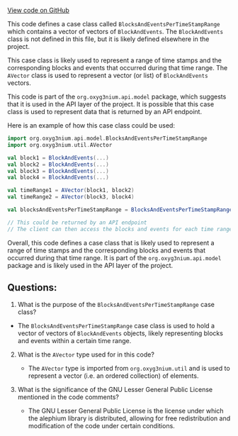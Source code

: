 [View code on GitHub](https://github.com/alephium/alephium/api/src/main/scala/org/alephium/api/model/BlocksAndEventsPerTimeStampRange.scala)

This code defines a case class called `BlocksAndEventsPerTimeStampRange` which contains a vector of vectors of `BlockAndEvents`. The `BlockAndEvents` class is not defined in this file, but it is likely defined elsewhere in the project. 

This case class is likely used to represent a range of time stamps and the corresponding blocks and events that occurred during that time range. The `AVector` class is used to represent a vector (or list) of `BlockAndEvents` vectors. 

This code is part of the `org.oxyg3nium.api.model` package, which suggests that it is used in the API layer of the project. It is possible that this case class is used to represent data that is returned by an API endpoint. 

Here is an example of how this case class could be used:

```scala
import org.oxyg3nium.api.model.BlocksAndEventsPerTimeStampRange
import org.oxyg3nium.util.AVector

val block1 = BlockAndEvents(...)
val block2 = BlockAndEvents(...)
val block3 = BlockAndEvents(...)
val block4 = BlockAndEvents(...)

val timeRange1 = AVector(block1, block2)
val timeRange2 = AVector(block3, block4)

val blocksAndEventsPerTimeStampRange = BlocksAndEventsPerTimeStampRange(AVector(timeRange1, timeRange2))

// This could be returned by an API endpoint
// The client can then access the blocks and events for each time range
``` 

Overall, this code defines a case class that is likely used to represent a range of time stamps and the corresponding blocks and events that occurred during that time range. It is part of the `org.oxyg3nium.api.model` package and is likely used in the API layer of the project.
## Questions: 
 1. What is the purpose of the `BlocksAndEventsPerTimeStampRange` case class?
   - The `BlocksAndEventsPerTimeStampRange` case class is used to hold a vector of vectors of `BlockAndEvents` objects, likely representing blocks and events within a certain time range.

2. What is the `AVector` type used for in this code?
   - The `AVector` type is imported from `org.oxyg3nium.util` and is used to represent a vector (i.e. an ordered collection) of elements.

3. What is the significance of the GNU Lesser General Public License mentioned in the code comments?
   - The GNU Lesser General Public License is the license under which the alephium library is distributed, allowing for free redistribution and modification of the code under certain conditions.